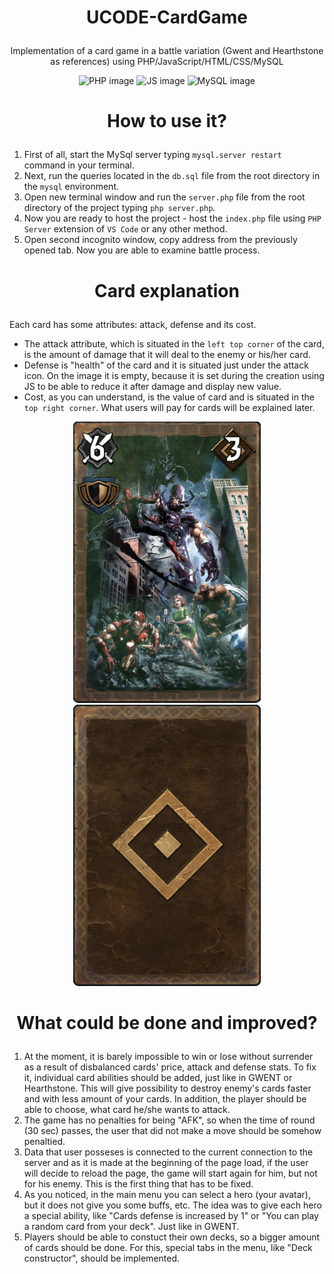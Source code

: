 # <p align=center>UCODE-CardGame</p>
<p align=center>Implementation of a card game in a battle variation (Gwent and Hearthstone as references) using PHP/JavaScript/HTML/CSS/MySQL</p>
<p align=center><img src="https://web-creator.ru/uploads/Page/43/php.svg" width="300px" alt="PHP image"> <img src="https://miro.medium.com/max/1540/0*6e2K0U6ZkN9Ju9iL.jpg" width="300px" alt="JS image"> <img src="https://upload.wikimedia.org/wikipedia/ru/d/d3/Mysql.png" width="300px" alt="MySQL image"></p>

<h1> <p align=center>How to use it?</p> </h1>

1. First of all, start the MySql server typing ```mysql.server restart``` command in your terminal.
2. Next, run the queries located in the ```db.sql``` file from the root directory in the ```mysql``` environment.
3. Open new terminal window and run the ```server.php``` file from the root directory of the project typing ```php server.php```.
4. Now you are ready to host the project - host the ```index.php``` file using ```PHP Server``` extension of ```VS Code``` or any other method.
5. Open second incognito window, copy address from the previously opened tab. Now you are able to examine battle process.

<h1> <p align=center>Card explanation</p> </h1>

Each card has some attributes: attack, defense and its cost.
* The attack attribute, which is situated in the `left top corner` of the card, is the amount of damage that it will deal to the enemy or his/her card.
* Defense is "health" of the card and it is situated just under the attack icon. On the image it is empty, because it is set during the creation using JS to be able to reduce it after damage and display new value.
* Cost, as you can understand, is the value of card and is situated in the `top right corner`. What users will pay for cards will be explained later.
<p align="center"><img src="assets/images/Characters/Collapse.png" width="300px" height="450px"><img src="assets/images/Characters/card_back.png" width="300px" height="450px"></p>

<h1> <p align=center>What could be done and improved? </h1>

1. At the moment, it is barely impossible to win or lose without surrender as a result of disbalanced cards' price, attack and defense stats. To fix it, individual card abilities should be added, just like in GWENT or Hearthstone. This will give possibility to destroy enemy's cards faster and with less amount of your cards. In addition, the player should be able to choose, what card he/she wants to attack.
2. The game has no penalties for being "AFK", so when the time of round (30 sec) passes, the user that did not make a move should be somehow penaltied.
3. Data that user posseses is connected to the current connection to the server and as it is made at the beginning of the page load, if the user will decide to reload the page, the game will start again for him, but not for his enemy. This is the first thing that has to be fixed.
4. As you noticed, in the main menu you can select a hero (your avatar), but it does not give you some buffs, etc. The idea was to give each hero a special ability, like "Cards defense is increased by 1" or "You can play a random card from your deck". Just like in GWENT.
5. Players should be able to constuct their own decks, so a bigger amount of cards should be done. For this, special tabs in the menu, like "Deck constructor", should be implemented.
